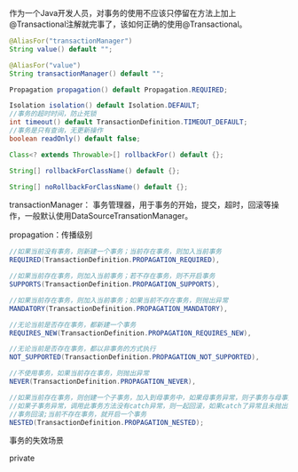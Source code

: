 作为一个Java开发人员，对事务的使用不应该只停留在方法上加上@Transactional注解就完事了，该如何正确的使用@Transactional。


```java
@AliasFor("transactionManager")
String value() default "";

@AliasFor("value")
String transactionManager() default "";

Propagation propagation() default Propagation.REQUIRED;

Isolation isolation() default Isolation.DEFAULT;
//事务的超时时间，防止死锁
int timeout() default TransactionDefinition.TIMEOUT_DEFAULT;
//事务是只有查询，无更新操作
boolean readOnly() default false;

Class<? extends Throwable>[] rollbackFor() default {};

String[] rollbackForClassName() default {};

String[] noRollbackForClassName() default {};
```

transactionManager： 事务管理器，用于事务的开始，提交，超时，回滚等操作，一般默认使用DataSourceTransationManager。

propagation：传播级别

```java
//如果当前没有事务，则新建一个事务；当前存在事务，则加入当前事务
REQUIRED(TransactionDefinition.PROPAGATION_REQUIRED),

//如果当前存在事务，则加入当前事务；若不存在事务，则不开启事务
SUPPORTS(TransactionDefinition.PROPAGATION_SUPPORTS),

//如果当前存在事务，则加入当前事务；如果当前不存在事务，则抛出异常
MANDATORY(TransactionDefinition.PROPAGATION_MANDATORY),

//无论当前是否存在事务，都新建一个事务
REQUIRES_NEW(TransactionDefinition.PROPAGATION_REQUIRES_NEW),

//无论当前是否存在事务，都以非事务的方式执行
NOT_SUPPORTED(TransactionDefinition.PROPAGATION_NOT_SUPPORTED),

//不使用事务，如果当前存在事务，则抛出异常
NEVER(TransactionDefinition.PROPAGATION_NEVER),

//如果当前存在事务，则创建一个子事务，加入到母事务中，如果母事务异常，则子事务与母事务一起回滚
//如果子事务异常，调用此事务方法没有catch异常，则一起回滚，如果catch了异常且未抛出，则仅子
//事务回滚;当前不存在事务，就开启一个事务
NESTED(TransactionDefinition.PROPAGATION_NESTED);
```

事务的失效场景

private
